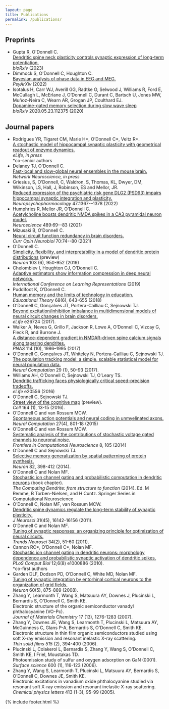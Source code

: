 ```yaml
---
layout: page
title: Publications
permalink: /publications/
---
```


## Preprints
- Gupta R, O'Donnell C.  
[Dendritic spine neck plasticity controls synaptic expression of long-term potentiation.](https://doi.org/10.1101/2023.01.27.525952)  
*bioRxiv* (2023) 
- Dimmock S, O'Donnell C, Houghton C.  
[Bayesian analysis of phase data in EEG and MEG.](https://psyarxiv.com/2vcsy)  
*PsyArXiv* (2022) 
- Isotalus H, Carr WJ, Averill GG, Radtke O, Selwood J, Williams R, Ford E, McCullagh L, McErlane J, O’Donnell C, Durant C, Bartsch U, Jones MW,  Muñoz-Neira C, Wearn AR, Grogan JP, Coulthard EJ.  
[Dopamine-gated memory selection during slow wave sleep](https://www.biorxiv.org/content/10.1101/2020.05.23.112375v2)  
*bioRxiv* 2020.05.23.112375 (2020)

## Journal papers
- Rodrigues YR, Tigaret CM, Marie H\*, O’Donnell C\*, Veltz R\*.  
[A stochastic model of hippocampal synaptic plasticity with geometrical readout of enzyme dynamics.](https://www.biorxiv.org/content/10.1101/2021.03.30.437703v2.full.pdf)  
*eLife, in press*  
\*co-senior authors
- Delaney TJ, O'Donnell C.  
[Fast-local and slow-global neural ensembles in the mouse brain.](https://www.biorxiv.org/content/10.1101/2022.07.14.500088v1.full.pdf)  
*Network Neuroscience, in press*
- Griesius, S, O’Donnell, C, Waldron, S, Thomas, KL, Dwyer, DM, Wilkinson, LS, Hall, J, Robinson, ES and Mellor, JR.  
[Reduced expression of the psychiatric risk gene DLG2 (PSD93) impairs hippocampal synaptic integration and plasticity.](https://www.nature.com/articles/s41386-022-01277-6)  
*Neuropsychopharmacology* 47:1367-–1378 (2022)  
- Humphries R, Mellor JR, O’Donnell C.  
[Acetylcholine boosts dendritic NMDA spikes in a CA3 pyramidal neuron model.](https://www.biorxiv.org/content/10.1101/2021.03.01.433406v1.full.pdf)  
*Neuroscience* 489:69--83 (2021)
- Mizusaki B, O’Donnell C.  
[Neural circuit function redundancy in brain disorders.](https://www.sciencedirect.com/science/article/pii/S0959438821000787/pdfft?isDTMRedir=true&download=true)  
*Curr Opin Neurobiol* 70:74--80 (2021)
- O'Donnell C.  
[Simplicity, flexibility, and interpretability in a model of dendritic protein distributions](https://www.cell.com/neuron/fulltext/S0896-6273(19)30783-4) (preview)   
*Neuron* 103 (6), 950-952 (2019)
- Chelombiev I, Houghton CJ, O’Donnell C.  
[Adaptive estimators show information compression in deep neural networks.](https://arxiv.org/pdf/1902.09037)  
*International Conference on Learning Representations* (2019)
- Puddifoot K, O’Donnell C.  
[Human memory and the limits of technology in education.](https://onlinelibrary.wiley.com/doi/abs/10.1111/edth.12345)  
*Educational Theory* 68(6), 643-655 (2018)
- O’Donnell C, Gonçalves JT, Portera-Cailliau C, Sejnowski TJ.  
[Beyond excitation/inhibition imbalance in multidimensional models of neural circuit changes in brain disorders.](https://elifesciences.org/articles/26724)  
*eLife* e26724 (2017).
- Walker A, Neves G, Grillo F, Jackson R, Lowe A, O’Donnell C, Vizcay G, Fleck R, and Burrone J.  
[A distance-dependent gradient in NMDAR-driven spine calcium signals along tapering dendrites.](http://www.pnas.org/content/114/10/E1986)  
*PNAS* 114 (10), 1986–1995 (2017)
- O’Donnell C, Gonçalves JT, Whiteley N, Portera-Cailliau C, Sejnowski TJ.  
[The population tracking model: a simple, scalable statistical model for neural population data.](http://biorxiv.org/content/early/2016/08/23/064717.full.pdf)  
*Neural Computation* 29 (1), 50-93 (2017).
- Williams AH, O’Donnell C, Sejnowski TJ, O’Leary TS.  
[Dendritic trafficking faces physiologically critical speed-precision tradeoffs.](https://elifesciences.org/content/5/e20556-download.pdf)  
*eLife* e20556 (2016)
- O’Donnell C, Sejnowski TJ.  
[Street view of the cognitive map](http://papers.cnl.salk.edu/PDFs/Street%20View%20of%20the%20Cognitive%20Map%202016-4474.pdf) (preview).  
*Cell* 164 (1), 13-15 (2016).
- O’Donnell C and van Rossum MCW.  
[Spontaneous action potentials and neural coding in unmyelinated axons.](http://www.snl.salk.edu/~cian/files/ODonnell_vanRossum_NeuralComp_2015.pdf)  
*Neural Computation* 27(4), 801-18 (2015)
- O’Donnell C and van Rossum MCW.  
[Systematic analysis of the contributions of stochastic voltage gated channels to neuronal noise.](http://www.snl.salk.edu/~cian/files/ODonnell_vanRossum_Frontiers_2014.pdf)  
*Frontiers in Computational Neuroscience* 8, 105 (2014)
- O’Donnell C and Sejnowski TJ.  
[Selective memory generalization by spatial patterning of protein synthesis.](http://www.snl.salk.edu/~cian/files/ODonnell_Sejnowski_Neuron_2014.pdf)  
*Neuron* 82, 398-412 (2014).
- O’Donnell C and Nolan MF.  
[Stochastic ion channel gating and probabilistic computation in dendritic neurons](http://www.snl.salk.edu/~cian/files/ODonnell_Nolan_stochastic_channels_chapter2014.pdf) (book chapter).  
*The Computing Dendrite: from structure to function* (2014). Ed. M Remme, B Torben-Nielsen, and H Cuntz. Springer Series in Computational Neuroscience
- O’Donnell C, Nolan MF, van Rossum MCW.  
[Dendritic spine dynamics regulate the long-term stability of synaptic plasticity.](http://www.snl.salk.edu/~cian/files/ODonnell_JNeurosci_2011.pdf)  
*J Neurosci* 31(45), 16142-16156 (2011).
- O’Donnell C and Nolan MF.  
[Tuning of synaptic responses: an organizing principle for optimization of neural circuits.](http://www.snl.salk.edu/~cian/files/ODonnell_Nolan_Trends_Neurosci_2011.pdf)  
*Trends Neurosci* 34(2), 51-60 (2011).
- Cannon RC\*, O’Donnell C\*, Nolan MF.  
[Stochastic ion channel gating in dendritic neurons: morphology dependence and probabilistic synaptic activation of dendritic spikes.](http://www.snl.salk.edu/~cian/files/Cannon_PLoS_Comput_Biol_2010.pdf)  
*PLoS Comput Biol* 12;6(8) e1000886 (2010).  
\*co-first authors
- Garden DLF, Dodson PD, O’Donnell C, White MD, Nolan MF.  
[Tuning of synaptic integration by entorhinal cortical neurons to the organization of grid fields.](http://www.snl.salk.edu/~cian/files/Garden_Neuron_2008.pdf)  
*Neuron* 60(5), 875-889 (2008).
- Zhang Y, Learmonth T, Wang S, Matsuura AY, Downes J, Plucinski L, Bernardis S, O'Donnell C, Smith KE.  
Electronic structure of the organic semiconductor vanadyl phthalocyanine (VO-Pc).  
*Journal of Materials Chemistry* 17 (13), 1276-1283 (2007).
- Zhang Y, Downes JE, Wang S, Learmonth T, Plucinski L, Matsuura AY, McGuinness C, Glans P-A, Bernardis S, O'Donnell C, Smith KE.  
Electronic structure in thin film organic semiconductors studied using soft X-ray emission and resonant inelastic X-ray scattering.  
*Thin solid films 515* (2), 394-400 (2006).
- Plucinski L, Colakerol L, Bernardis S, Zhang Y, Wang S, O’Donnell C, Smith KE, I Friel, Moustakas TD.  
Photoemission study of sulfur and oxygen adsorption on GaN (0001).  
*Surface science* 600 (1), 116-123 (2006).
- Zhang Y, Wang S, Learmonth T, Plucinski L, Matsuura AY, Bernardis S, O’Donnell C, Downes JE, Smith KE.  
Electronic excitations in vanadium oxide phthalocyanine studied via resonant soft X-ray emission and resonant inelastic X-ray scattering.  
*Chemical physics letters* 413 (1-3), 95-99 (2005).

{% include footer.html %}
